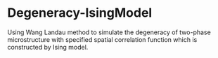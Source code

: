 # Degeneracy-IsingModel
Using Wang Landau method to simulate the degeneracy of two-phase microstructure with specified spatial correlation function which is constructed by Ising model.
